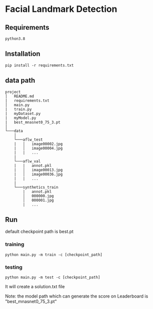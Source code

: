 # Facial Landmark Detection

## Requirements

```
python3.8
```

## Installation

```
pip install -r requirements.txt
```

## data path

```
project
│   README.md
|   requirements.txt
│   main.py
|   train.py
|   myDataset.py
|   myModel.py
|   best_mnasnet0_75_3.pt
│
└───data
    │
    └───aflw_test
    |   │   image00002.jpg
    |   │   image00004.jpg
    |   |   ...
    |
    └───aflw_val
    |   |   annot.pkl
    |   │   image00013.jpg
    |   │   image00036.jpg
    |   |   ...
    |
    └───synthetics_train
        |   annot.pkl
        │   000000.jpg
        │   000001.jpg
        |   ...
```

## Run

default checkpoint path is best.pt

### training

```
python main.py -m train -c [checkpoint_path]
```

### testing

```
python main.py -m test -c [checkpoint_path]
```

It will create a solution.txt file

Note: the model path which can generate the score on Leaderboard is "best_mnasnet0_75_3.pt"
